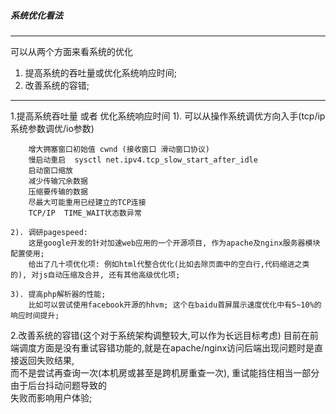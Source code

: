 ##### 系统优化看法 #####
***

可以从两个方面来看系统的优化
  
1. 提高系统的吞吐量或优化系统响应时间;  
2. 改善系统的容错;

***

1.提高系统吞吐量 或者 优化系统响应时间
    1). 可以从操作系统调优方向入手(tcp/ip系统参数调优/io参数)

        增大拥塞窗口初始值 cwnd (接收窗口 滑动窗口协议)  
        慢启动重启  sysctl net.ipv4.tcp_slow_start_after_idle  
        启动窗口缩放  
        减少传输冗余数据  
        压缩要传输的数据  
        尽最大可能重用已经建立的TCP连接  
        TCP/IP  TIME_WAIT状态数异常  

    2). 调研pagespeed:
        这是google开发的针对加速web应用的一个开源项目, 作为apache及nginx服务器模块配置使用;
        给出了几十项优化项: 例如html代整合优化(比如去除页面中的空白行,代码缩进之类的), 对js自动压缩及合并, 还有其他高级优化项;

    3). 提高php解析器的性能;
        比如可以尝试使用facebook开源的hhvm; 这个在baidu首屏展示速度优化中有5~10%的响应时间提升;


2.改善系统的容错(这个对于系统架构调整较大,可以作为长远目标考虑)
    目前在前端调度方面是没有重试容错功能的,就是在apache/nginx访问后端出现问题时是直接返回失败结果,  
    而不是尝试再查询一次(本机房或甚至是跨机房重查一次), 重试能挡住相当一部分由于后台抖动问题导致的  
    失败而影响用户体验;
